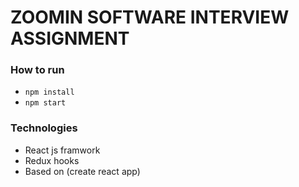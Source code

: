 # ZOOMIN SOFTWARE INTERVIEW ASSIGNMENT

### How to run
* `npm install`
* `npm start`

### Technologies 

* React js framwork
* Redux hooks
* Based on (create react app)

